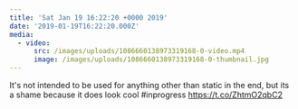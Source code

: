 ```yaml
---
title: 'Sat Jan 19 16:22:20 +0000 2019'
date: '2019-01-19T16:22:20.000Z'
media:
  - video:
      src: /images/uploads/1086660138973319168-0-video.mp4
      image: /images/uploads/1086660138973319168-0-thumbnail.jpg
---
```

It's not intended to be used for anything other than static in the end, but its a shame because it does look cool #inprogress https://t.co/ZhtmO2qbC2
